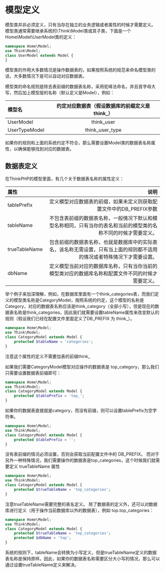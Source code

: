 # 模型定义

模型类并非必须定义，只有当存在独立的业务逻辑或者属性的时候才需要定义。
模型类通常需要继承系统的\Think\Model类或其子类，下面是一个Home\Model\UserModel类的定义：

```Php
namespace Home\Model;
use Think\Model;
class UserModel extends Model {
}
```

模型类的作用大多数情况是操作数据表的，如果按照系统的规范来命名模型类的话，大多数情况下是可以自动对应数据表。

模型类的命名规则是除去表前缀的数据表名称，采用驼峰法命名，并且首字母大写，然后加上模型层的名称（默认定义是Model），例如：

模型名|约定对应数据表（假设数据库的前缀定义是 think_）
:----|:-----:
UserModel|think_user
UserTypeModel|think_user_type

如果你的规则和上面的系统约定不符合，那么需要设置Model类的数据表名称属性，以确保能够找到对应的数据表。

## 数据表定义

在ThinkPHP的模型里面，有几个关于数据表名称的属性定义：


属性|说明
:----|-----:
tablePrefix|定义模型对应数据表的前缀，如果未定义则获取配置文件中的DB_PREFIX参数
tableName|不包含表前缀的数据表名称，一般情况下默认和模型名称相同，只有当你的表名和当前的模型类的名称不同的时候才需要定义。
trueTableName|包含前缀的数据表名称，也就是数据库中的实际表名，该名称无需设置，只有当上面的规则都不适用的情况或者特殊情况下才需要设置。
dbName|定义模型当前对应的数据库名称，只有当你当前的模型类对应的数据库名称和配置文件不同的时候才需要定义。


举个例子来加深理解，例如，在数据库里面有一个think_categories表，而我们定义的模型类名称是CategoryModel，按照系统的约定，这个模型的名称是Category，对应的数据表名称应该是think_category（全部小写），但是现在的数据表名称是think_categories，因此我们就需要设置tableName属性来改变默认的规则（假设我们已经在配置文件里面定义了DB_PREFIX 为 think_）。

```Php
namespace Home\Model;
use Think\Model;
class CategoryModel extends Model {
    protected $tableName = 'categories'; 
}
```
注意这个属性的定义不需要加表的前缀think_

如果我们需要CategoryModel模型对应操作的数据表是 top_category，那么我们只需要设置数据表前缀即可：

```Php
namespace Home\Model;
use Think\Model;
class CategoryModel extends Model {
    protected $tablePrefix = 'top_'; 
}
```
如果你的数据表直接就是category，而没有前缀，则可以设置tablePrefix为空字符串。

```Php
namespace Home\Model;
use Think\Model;
class CategoryModel extends Model {
    protected $tablePrefix = ''; 
}
```
没有表前缀的情况必须设置，否则会获取当前配置文件中的 DB_PREFIX。
而对于另外一种特殊情况，我们需要操作的数据表是top_categories，这个时候我们就需要定义 trueTableName 属性

```Php
namespace Home\Model;
use Think\Model;
class CategoryModel extends Model {
    protected $trueTableName = 'top_categories'; 
}
```
注意trueTableName需要完整的表名定义。
除了数据表的定义外，还可以对数据库进行定义（用于操作当前数据库以外的数据表），例如 top.top_categories：

```Php
namespace Home\Model;
use Think\Model;
class CategoryModel extends Model {
    protected $trueTableName = 'top_categories'; 
    protected $dbName = 'top';
}
```
系统的规则下，tableName会转换为小写定义，但是trueTableName定义的数据表名称是保持原样。因此，如果你的数据表名称需要区分大小写的情况，那么可以通过设置trueTableName定义来解决。